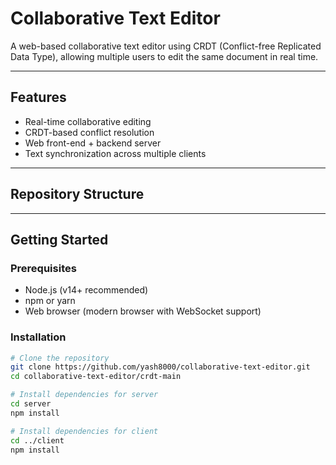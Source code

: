 # Collaborative Text Editor

A web-based collaborative text editor using CRDT (Conflict-free Replicated Data Type), allowing multiple users to edit the same document in real time.

---

## Features

- Real-time collaborative editing  
- CRDT-based conflict resolution  
- Web front-end + backend server  
- Text synchronization across multiple clients  

---

## Repository Structure


---

## Getting Started

### Prerequisites

- Node.js (v14+ recommended)  
- npm or yarn  
- Web browser (modern browser with WebSocket support)  

### Installation

```bash
# Clone the repository
git clone https://github.com/yash8000/collaborative-text-editor.git
cd collaborative-text-editor/crdt-main

# Install dependencies for server
cd server
npm install

# Install dependencies for client
cd ../client
npm install
